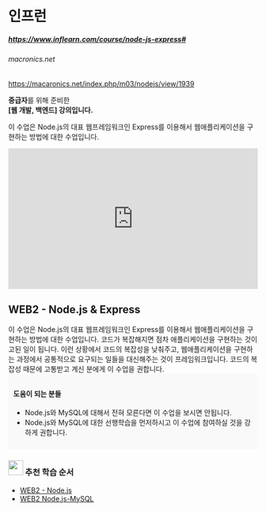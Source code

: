 # 인프런
##### https://www.inflearn.com/course/node-js-express#

###### macronics.net
https://macaronics.net/index.php/m03/nodejs/view/1939


<div class="cd-content__wrapper">
                <section class="cd-body" id="description">
                  
<div class="cd-body__title cd-body__intro-title">
<strong>중급자</strong>를 위해 준비한<br>
<strong>[웹 개발, 백엔드] 강의입니다.</strong>
</div>
        <p class="cd-body__description">이 수업은 Node.js의 대표 웹프레임워크인 Express를 이용해서 웹애플리케이션을 구현하는 방법에 대한 수업입니다.</p>
        
<div><div class="iframe_container" style="padding:56.25% 0 0 0; position: relative;"><iframe src="https://www.youtube.com/embed/1ee5vAou2Y0?rel=0&amp;modestbranding=1&amp;vq=hd720" width="100%" height="100%" frameborder="0" allowfullscreen="allowfullscreen" style="position: absolute; inset: 0px; height: 100%; width: 100%;"></iframe></div></div>
<div>
<h2>WEB2 - Node.js &amp; Express</h2>
이 수업은 Node.js의 대표 웹프레임워크인 Express를 이용해서 웹애플리케이션을 구현하는 방법에 대한 수업입니다. 코드가 복잡해지면 점차 애플리케이션을 구현하는 것이 고된 일이 됩니다. 이런 상황에서 코드의 복잡성을 낮춰주고, 웹애플리케이션을 구현하는 과정에서 공통적으로 요구되는 일들을 대신해주는 것이 프레임워크입니다. 코드의 복잡성 때문에 고통받고 계신 분에게 이 수업을 권합니다.</div>
<div style="background-color: #f9f9f9; padding: 10px; font-size: 14px;">
<h4>도움이 되는 분들</h4>
<ul>
<li>Node.js와 MySQL에 대해서 전혀 모른다면 이 수업을 보시면 안됩니다.</li>
<li>Node.js와 MySQL에 대한 선행학습을 먼저하시고 이 수업에 참여하실 것을 강하게 권합니다.</li>
</ul>
</div>
<div>
<h3><img class="alignnone wp-image-106474" src="https://cdn.inflearn.com/wp-content/uploads/noun_387985_70C041-e1515744143819.png" alt="" width="30" height="30">&nbsp;추천 학습 순서</h3>
<ul>
<li><a href="https://www.inflearn.com/course/web2-node-js/" target="_blank" rel="noopener">WEB2 - Node.js</a></li>
<li><a href="https://www.inflearn.com/course/web2-node-js-mysql/" target="_blank" rel="noopener">WEB2 Node.js-MySQL</a></li>
</ul>
</div>
